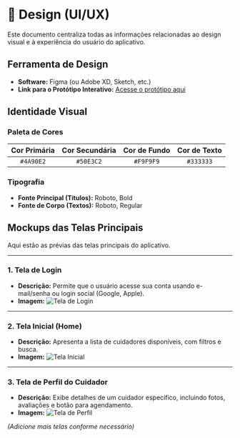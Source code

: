 # 🎨 Design (UI/UX)

Este documento centraliza todas as informações relacionadas ao design visual e à experiência do usuário do aplicativo.

## Ferramenta de Design

* **Software:** Figma (ou Adobe XD, Sketch, etc.)
* **Link para o Protótipo Interativo:** [Acesse o protótipo aqui](https://www.figma.com/...)

## Identidade Visual

### Paleta de Cores

| Cor Primária | Cor Secundária | Cor de Fundo | Cor de Texto |
| :----------: | :------------: | :----------: | :----------: |
|   `#4A90E2`  |    `#50E3C2`   |   `#F9F9F9`  |   `#333333`  |

### Tipografia

* **Fonte Principal (Títulos):** Roboto, Bold
* **Fonte de Corpo (Textos):** Roboto, Regular

## Mockups das Telas Principais

Aqui estão as prévias das telas principais do aplicativo.

---

### 1. Tela de Login

* **Descrição:** Permite que o usuário acesse sua conta usando e-mail/senha ou login social (Google, Apple).
* **Imagem:**
    ![Tela de Login](https://via.placeholder.com/300x600.png?text=Tela+de+Login)

---

### 2. Tela Inicial (Home)

* **Descrição:** Apresenta a lista de cuidadores disponíveis, com filtros e busca.
* **Imagem:**
    ![Tela Inicial](https://via.placeholder.com/300x600.png?text=Tela+Inicial)

---

### 3. Tela de Perfil do Cuidador

* **Descrição:** Exibe detalhes de um cuidador específico, incluindo fotos, avaliações e botão para agendamento.
* **Imagem:**
    ![Tela de Perfil](https://via.placeholder.com/300x600.png?text=Tela+de+Perfil)

*(Adicione mais telas conforme necessário)*